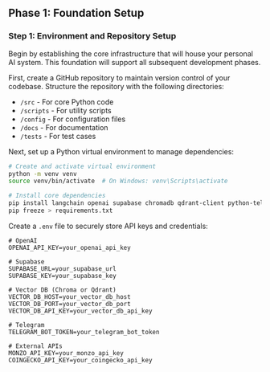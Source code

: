 ## Phase 1: Foundation Setup

### Step 1: Environment and Repository Setup

Begin by establishing the core infrastructure that will house your personal AI system. This foundation will support all subsequent development phases.

First, create a GitHub repository to maintain version control of your codebase. Structure the repository with the following directories:

- `/src` - For core Python code
- `/scripts` - For utility scripts
- `/config` - For configuration files
- `/docs` - For documentation
- `/tests` - For test cases

Next, set up a Python virtual environment to manage dependencies:

```bash
# Create and activate virtual environment
python -m venv venv
source venv/bin/activate  # On Windows: venv\Scripts\activate

# Install core dependencies
pip install langchain openai supabase chromadb qdrant-client python-telegram-bot pydantic python-dotenv
pip freeze > requirements.txt
```

Create a `.env` file to securely store API keys and credentials:

```
# OpenAI
OPENAI_API_KEY=your_openai_api_key

# Supabase
SUPABASE_URL=your_supabase_url
SUPABASE_KEY=your_supabase_key

# Vector DB (Chroma or Qdrant)
VECTOR_DB_HOST=your_vector_db_host
VECTOR_DB_PORT=your_vector_db_port
VECTOR_DB_API_KEY=your_vector_db_api_key

# Telegram
TELEGRAM_BOT_TOKEN=your_telegram_bot_token

# External APIs
MONZO_API_KEY=your_monzo_api_key
COINGECKO_API_KEY=your_coingecko_api_key
```
